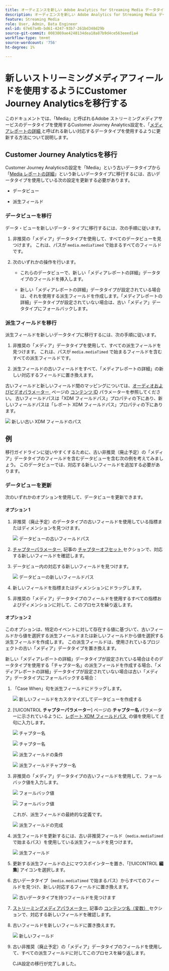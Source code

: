 ```yaml
---
title: オーディエンスを新しい Adobe Analytics for Streaming Media データタイプに移行する
description: オーディエンスを新しい Adobe Analytics for Streaming Media データタイプに移行する方法を説明します
feature: Streaming Media
role: User, Admin, Data Engineer
exl-id: 67e67a4b-bd61-4247-93b7-261bd348d29b
source-git-commit: 0083869ae4248134dea18a87b9d4ce563eeed1a4
workflow-type: tm+mt
source-wordcount: '756'
ht-degree: 1%

---
```


# 新しいストリーミングメディアフィールドを使用するようにCustomer Journey Analyticsを移行する

このドキュメントでは、「Media」と呼ばれるAdobe ストリーミングメディアサービスのデータタイプを使用するCustomer Journey Analytics設定を、「[&#x200B; メディアレポートの詳細 &#x200B;](https://experienceleague.adobe.com/en/docs/experience-platform/xdm/data-types/media-reporting-details) と呼ばれる新しい対応するデータタイプを使用するように更新する方法について説明します。

## Customer Journey Analyticsを移行

Customer Journey Analyticsの設定を「Media」という古いデータタイプから「[Media レポートの詳細 &#x200B;](https://experienceleague.adobe.com/en/docs/experience-platform/xdm/data-types/media-reporting-details)」という新しいデータタイプに移行するには、古いデータタイプを使用している次の設定を更新する必要があります。

* データビュー

* 派生フィールド

### データビューを移行

データ・ビューを新しいデータ・タイプに移行するには、次の手順に従います。

1. 非推奨の「メディア」データタイプを使用して、すべてのデータビューを見つけます。 これは、パスが `media.mediaTimed` で始まるすべてのフィールドです。

1. 次のいずれかの操作を行います。

   * これらのデータビューで、新しい「メディアレポートの詳細」データタイプのフィールドを挿入します。

   * 新しい「メディアレポートの詳細」データタイプが設定されている場合は、それを使用する派生フィールドを作成します。「メディアレポートの詳細」データタイプが設定されていない場合は、古い「メディア」データタイプにフォールバックします。

### 派生フィールドを移行

派生フィールドを新しいデータタイプに移行するには、次の手順に従います。

1. 非推奨の「メディア」データタイプを使用して、すべての派生フィールドを見つけます。 これは、パスが `media.mediaTimed` で始まるフィールドを含むすべての派生フィールドです。

1. 派生フィールドの古いフィールドをすべて、「メディアレポートの詳細」の新しい対応するフィールドに置き換えます。

古いフィールドと新しいフィールド間のマッピングについては、[&#x200B; オーディオおよびビデオパラメーター &#x200B;](https://experienceleague.adobe.com/en/docs/media-analytics/using/implementation/variables/audio-video-parameters#content-id) ページの [&#x200B; コンテンツ ID](https://experienceleague.adobe.com/ja/docs/media-analytics/using/implementation/variables/audio-video-parameters) パラメーターを参照してください。 古いフィールドパスは「XDM フィールドパス」プロパティの下にあり、新しいフィールドパスは「レポート XDM フィールドパス」プロパティの下にあります。

![&#x200B; 新しい古い XDM フィールドのパス &#x200B;](assets/field-paths-updated.jpeg)

## 例

移行ガイドラインに従いやすくするために、古い非推奨（廃止予定）の「メディア」データタイプのフィールドを含むデータビューを含む次の例を考えてみましょう。 このデータビューでは、対応する新しいフィールドを追加する必要があります。

### データビューを更新

次のいずれかのオプションを使用して、データビューを更新できます。

#### オプション 1

1. 非推奨（廃止予定）のデータタイプの古いフィールドを使用している指標またはディメンションを見つけます。

   ![&#x200B; データビューの古いフィールドパス &#x200B;](assets/old-field-data-view.jpeg)

1. [&#x200B; チャプターパラメーター &#x200B;](https://experienceleague.adobe.com/en/docs/media-analytics/using/implementation/variables/chapter-parameters#chapter-offset) 記事の [&#x200B; チャプターオフセット &#x200B;](https://experienceleague.adobe.com/ja/docs/media-analytics/using/implementation/variables/chapter-parameters) セクションで、対応する新しいフィールドを確認します。

1. データビュー内の対応する新しいフィールドを見つけます。

   ![&#x200B; データビューの新しいフィールドパス &#x200B;](assets/new-field-data-view.jpeg)

1. 新しいフィールドを指標またはディメンションにドラッグします。

1. 非推奨の「メディア」データタイプのフィールドを使用するすべての指標およびディメンションに対して、このプロセスを繰り返します。

#### オプション 2

このオプションは、特定のイベントに対して存在する値に基づいて、古いフィールドから値を選択する派生フィールドまたは新しいフィールドから値を選択する派生フィールドを作成します。 この派生フィールドは、使用されているプロジェクトの古い「メディア」データタイプを置き換えます。

新しい「メディアレポートの詳細」データタイプが設定されている場合はそのデータタイプを使用する「チャプター名」の派生フィールドを作成する場合、「メディアレポートの詳細」データタイプが設定されていない場合は古い「メディア」データタイプにフォールバックする場合：

1. 「Case When」句を派生フィールドにドラッグします。

   ![&#x200B; 新しいフィールドをカスタマイズしてデータビューを作成する &#x200B;](assets/create-derived-field2.jpeg)

1. [!UICONTROL **チャプターパラメーター**] ページの **チャプター名** パラメーターに示されているように、[&#x200B; レポート XDM フィールドパス &#x200B;](https://experienceleague.adobe.com/en/docs/media-analytics/using/implementation/variables/chapter-parameters#chapter-name) の値を使用して [If](https://experienceleague.adobe.com/ja/docs/media-analytics/using/implementation/variables/chapter-parameters) 句に入力します。

   ![&#x200B; チャプター名 &#x200B;](assets/chapter-name.jpeg)

   ![&#x200B; チャプター名 &#x200B;](assets/chapter-name2.jpeg)

   ![&#x200B; 派生フィールドの条件 &#x200B;](assets/derived-field-condition.jpeg)

   ![&#x200B; 派生フィールドチャプター名 &#x200B;](assets/derived-field-chapter-name.jpeg)

1. 非推奨の「メディア」データタイプの古いフィールドを使用して、フォールバック値を入力します。

   ![&#x200B; フォールバック値 &#x200B;](assets/fallback-value.jpeg)

   ![&#x200B; フォールバック値 &#x200B;](assets/fallback-value2.jpeg)

   これが、派生フィールドの最終的な定義です。

   ![&#x200B; 派生フィールドの完成 &#x200B;](assets/derived-field-complete.jpeg)

1. 派生フィールドを更新するには、古い非推奨フィールド（`media.mediaTimed` で始まるパス）を使用している派生フィールドを見つけます。

   ![&#x200B; 派生フィールド &#x200B;](assets/old-derived-field.jpeg)

1. 更新する派生フィールドの上にマウスポインターを置き、「[!UICONTROL **編集**] アイコンを選択します。

1. 古いデータタイプ（`media.mediaTimed` で始まるパス）からすべてのフィールドを見つけ、新しい対応するフィールドに置き換えます。

   ![&#x200B; 古いデータタイプを持つフィールドを見つけます &#x200B;](assets/locate-fields-with-old-datatype.jpeg)

1. [&#x200B; ストリーミングメディアパラメーター &#x200B;](https://experienceleague.adobe.com/en/docs/media-analytics/using/implementation/variables/audio-video-parameters#content-name-variable) 記事の [&#x200B; コンテンツ名（変数） &#x200B;](https://experienceleague.adobe.com/en/docs/media-analytics/using/implementation/variables/audio-video-parameters#content-name-variable) セクションで、対応する新しいフィールドを確認します。

1. 古いフィールドを新しいフィールドに置き換えます。

   ![&#x200B; 新しいフィールド &#x200B;](assets/derived-field-new.jpeg)

1. 古い非推奨（廃止予定）の「メディア」データタイプのフィールドを使用して、すべての派生フィールドに対してこのプロセスを繰り返します。

   CJA設定の移行が完了しました。
